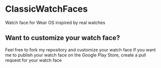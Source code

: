 # ClassicWatchFaces
 Watch face for Wear OS inspired by real watches

## Want to customize your watch face?
 Feel free to fork my repository and customize your watch face
 If you want me to publish your watch face on the Google Play Store, create a pull request for your watch face
